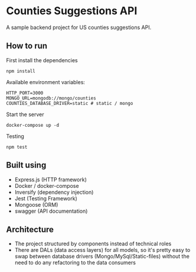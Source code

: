 # Counties Suggestions API

A sample backend project for US counties suggestions API. 

## How to run
First install the dependencies
```
npm install
```

Available environment variables:
```dotenv
HTTP_PORT=3000
MONGO_URL=mongodb://mongo/counties
COUNTIES_DATABASE_DRIVER=static # static / mongo
```

Start the server
```
docker-compose up -d
```


Testing
```
npm test
```

## Built using
- Express.js (HTTP framework)
- Docker / docker-compose
- Inversify (dependency injection)
- Jest (Testing Framework)
- Mongoose (ORM)
- swagger (API documentation)

## Architecture
- The project structured by components instead of technical roles
- There are DALs (data access layers) for all models, so it's pretty easy to swap between database drivers (Mongo/MySql/Static-files) without the need to do any refactoring to the data consumers   
  






